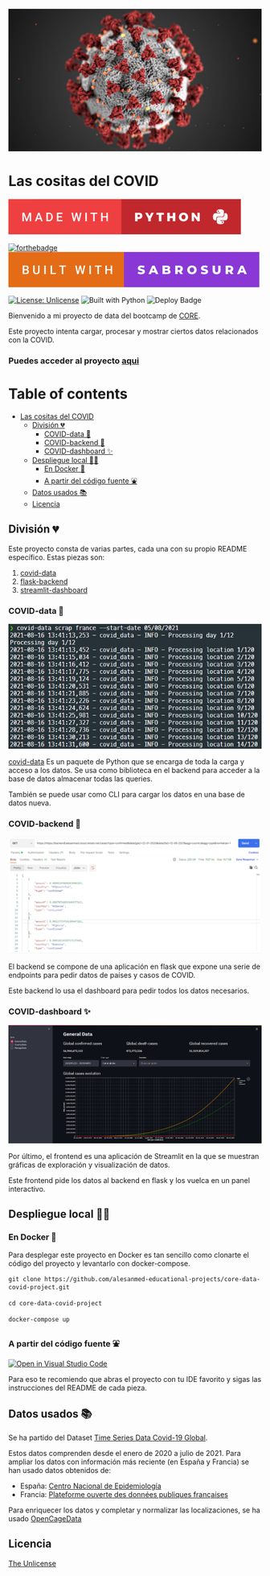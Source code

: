 ![cabecera foto COVID](/assets/img/header.jpg!d)
# Las cositas del COVID
[![forthebadge made-with-python](assets/img/made-with-python.svg)](https://www.python.org/)

[![forthebadge](https://forthebadge.com/images/badges/built-with-love.svg)](https://forthebadge.com)
[![forthebadge](/assets/img/built-with-sabrosura.svg)](https://forthebadge.com)


[![License: Unlicense](https://img.shields.io/badge/license-Unlicense-blue.svg)](http://unlicense.org/)
![Built with Python](https://img.shields.io/pypi/pyversions/covid-data)
![Deploy Badge](https://github.com/alesanmed-educational-projects/core-data-covid-project/actions/workflows/okteto_deploy.yml/badge.svg)

Bienvenido a mi proyecto de data del bootcamp de [CORE](https://www.corecode.school/).

Este proyecto intenta cargar, procesar y mostrar ciertos datos relacionados con la COVID.

### Puedes acceder al proyecto [aqui](https://frontend-alesanmed.cloud.okteto.net/)

# Table of contents

- [Las cositas del COVID](#las-cositas-del-covid)
  - [División 💔](#division)
    - [COVID-data 🤖](#covid-data)
    - [COVID-backend 📡](#covid-backend)
    - [COVID-dashboard ✨](#covid-dashboard)
  - [Despliegue local 🔨🔧](#despliegue-local)
    - [En Docker 🐳](#en-docker)
    - [A partir del código fuente ⛲](#a-partir-del-codigo-fuente)
  - [Datos usados 📚](#datos-usados)
  - [Licencia](#licencia)

## División 💔 <a name="division"></a>

Este proyecto consta de varias partes, cada una con su propio README específico. Estas piezas son:

1. [covid-data](https://github.com/alesanmed-educational-projects/covid-data)
2. [flask-backend](backend)
3. [streamlit-dashboard](dashboard)

### COVID-data 🤖 <a name="covid-data"></a>

![CLI usage](/assets/img/CLI.png)

[covid-data](https://pypi.org/project/covid-data/) Es un paquete de Python que se encarga de toda la carga y acceso a los datos. Se usa como biblioteca en el backend para acceder a la base de datos almacenar todas las queries.

También se puede usar como CLI para cargar los datos en una base de datos nueva.

### COVID-backend 📡 <a name="covid-backend"></a>

![Petición API en Postman](/assets/img/API_req.png)

El backend se compone de una aplicación en flask que expone una serie de endpoints para pedir datos de países y casos de COVID.

Este backend lo usa el dashboard para pedir todos los datos necesarios.

### COVID-dashboard ✨ <a name="covid-dashboard"></a>

![Dashboard image](/assets/img/dashboard.png)

Por último, el frontend es una aplicación de Streamlit en la que se muestran gráficas de exploración y visualización de datos.

Este frontend pide los datos al backend en flask y los vuelca en un panel interactivo.

## Despliegue local 🔨🔧 <a name="despliegue-local"></a>

### En Docker 🐳 <a name="en-docker"></a>

Para desplegar este proyecto en Docker es tan sencillo como clonarte el código del proyecto y levantarlo con docker-compose.

```
git clone https://github.com/alesanmed-educational-projects/core-data-covid-project.git

cd core-data-covid-project

docker-compose up
```

### A partir del código fuente ⛲ <a name="a-partir-del-codigo-fuente"></a>

[![Open in Visual Studio Code](https://open.vscode.dev/badges/open-in-vscode.svg)](https://open.vscode.dev/alesanmed-educational-projects/core-data-covid-project)


Para eso te recomiendo que abras el proyecto con tu IDE favorito y sigas las instrucciones del README de cada pieza.

## Datos usados 📚 <a name="datos-usados"></a>

Se ha partido del Dataset [Time Series Data Covid-19 Global](https://www.kaggle.com/baguspurnama/covid-confirmed-global).

Estos datos comprenden desde el enero de 2020 a julio de 2021. Para ampliar los datos con información más reciente (en España y Francia) se han usado datos obtenidos de:

- España: [Centro Nacional de Epidemiología](https://cnecovid.isciii.es/)
- Francia: [Plateforme ouverte des données publiques françaises](https://www.data.gouv.fr/fr/)

Para enriquecer los datos y completar y normalizar las localizaciones, se ha usado [OpenCageData](https://opencagedata.com/)

## Licencia

[The Unlicense](LICENSE)
